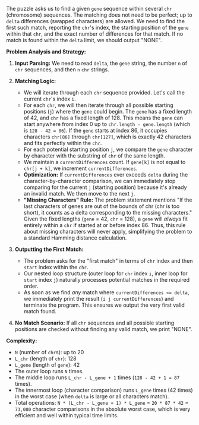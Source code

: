 The puzzle asks us to find a given `gene` sequence within several `chr` (chromosome) sequences. The matching does not need to be perfect; up to `delta` differences (swapped characters) are allowed. We need to find the first such match, reporting the `chr`'s index, the starting position of the `gene` within that `chr`, and the exact number of differences for that match. If no match is found within the `delta` limit, we should output "NONE".

**Problem Analysis and Strategy:**

1.  **Input Parsing:** We need to read `delta`, the `gene` string, the number `n` of `chr` sequences, and then `n` `chr` strings.

2.  **Matching Logic:**
    *   We will iterate through each `chr` sequence provided. Let's call the current `chr`'s index `i`.
    *   For each `chr`, we will then iterate through all possible starting positions (`j`) where the `gene` could begin. The `gene` has a fixed length of 42, and `chr` has a fixed length of 128. This means the `gene` can start anywhere from index 0 up to `chr.length - gene.length` (which is `128 - 42 = 86`). If the `gene` starts at index 86, it occupies characters `chr[86]` through `chr[127]`, which is exactly 42 characters and fits perfectly within the `chr`.
    *   For each potential starting position `j`, we compare the `gene` character by character with the substring of `chr` of the same length.
    *   We maintain a `currentDifferences` count. If `gene[k]` is not equal to `chr[j + k]`, we increment `currentDifferences`.
    *   **Optimization:** If `currentDifferences` ever exceeds `delta` during the character-by-character comparison, we can immediately stop comparing for the current `j` (starting position) because it's already an invalid match. We then move to the next `j`.
    *   **"Missing Characters" Rule:** The problem statement mentions "If the last characters of genes are out of the bounds of chr (chr is too short), it counts as a delta corresponding to the missing characters." Given the fixed lengths (`gene` = 42, `chr` = 128), a `gene` will *always* fit entirely within a `chr` if started at or before index 86. Thus, this rule about missing characters will never apply, simplifying the problem to a standard Hamming distance calculation.

3.  **Outputting the First Match:**
    *   The problem asks for the "first match" in terms of `chr` index and then `start` index within the `chr`.
    *   Our nested loop structure (outer loop for `chr` index `i`, inner loop for `start` index `j`) naturally processes potential matches in the required order.
    *   As soon as we find *any* match where `currentDifferences <= delta`, we immediately print the result (`i j currentDifferences`) and terminate the program. This ensures we output the very first valid match found.

4.  **No Match Scenario:** If all `chr` sequences and all possible starting positions are checked without finding any valid match, we print "NONE".

**Complexity:**
*   `N` (number of `chr`s): up to 20
*   `L_chr` (length of `chr`): 128
*   `L_gene` (length of `gene`): 42
*   The outer loop runs `N` times.
*   The middle loop runs `L_chr - L_gene + 1` times (`128 - 42 + 1 = 87` times).
*   The innermost loop (character comparison) runs `L_gene` times (42 times) in the worst case (when `delta` is large or all characters match).
*   Total operations: `N * (L_chr - L_gene + 1) * L_gene` = `20 * 87 * 42` = `73,080` character comparisons in the absolute worst case, which is very efficient and well within typical time limits.